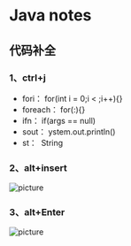 # **Java notes**
## 代码补全
### 1、ctrl+j
* fori：
  for(int i = 0;i < ;i++){}
* foreach：
  for(:){}
* ifn：
  if(args == null)
* sout：
  ystem.out.println()
* st：
  String
### 2、alt+insert
![picture](https://static.oschina.net/uploads/space/2017/0706/001108_uclK_2248183.png)
### 3、alt+Enter
![picture](https://static.oschina.net/uploads/space/2017/0706/002215_3g7E_2248183.png)
